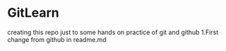# GitLearn
creating this repo just to some hands on practice of git and github
1.First change from github in readme.md
